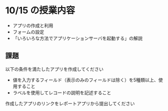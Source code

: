 # 10/15 の授業内容
- アプリの作成と利用
- フォームの設定
- 「いろいろな方法でアプリケーションサーバを起動する」の解説

## 課題
以下の条件を満たしたアプリを作成してください

- 値を入力するフィールド（表示のみのフィールドは除く）を5種類以上、使用すること
- ラベルを使用してレコードの説明を記述すること

作成したアプリのリンクをレポートアプリから提出してください
